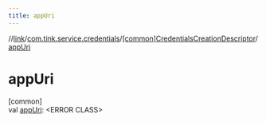 ```yaml
---
title: appUri
---
```

//[link](../../../index.html)/[com.tink.service.credentials](../index.html)/[[common]CredentialsCreationDescriptor](index.html)/[appUri](app-uri.html)



# appUri



[common]\
val [appUri](app-uri.html): &lt;ERROR CLASS&gt;




